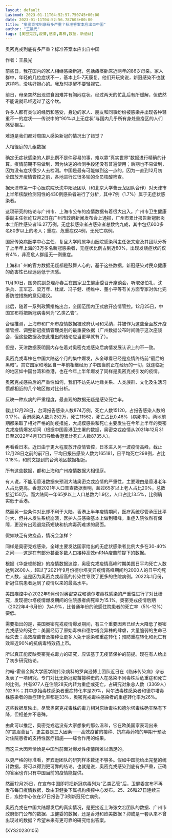 ```yaml
---
layout: default
Lastmod: 2023-01-11T04:52:57.750745+00:00
date: 2023-01-11T04:52:56.787603+00:00
title: "奥密克戎到底有多严重？标准答案本应出自中国"
author: "王晨光"
tags: [奥密克戎,疫情,感染,毒株,数据，新语丝]
---
```


奥密克戎到底有多严重？标准答案本应出自中国

作者：王晨光

前些日，我在国内的家人相继感染新冠，包括瘫痪卧床近两年的86岁母亲。家人群中，年轻的几位症状不一，基本上5-7天康复。他们开玩笑说，新冠感染不也就这样吗，没啥好担心的。我及时提醒不要轻视它。

前日，母亲突然出现进食困难并有胸闷症状。经过两天的忙乱后有所缓解，但依然不能说就已经迈过了这个坎。

许多人都有类似的经历和感受，身边的家人、朋友和同事纷纷被感染并出现各种轻重不一的症状——传说中的“90%以上无症状”与国内几乎所有身处重疫区的人们感受相左。

难道是我们都对周围人感染新冠的情况出了错觉？

大相径庭的几组数据

确定无症状感染的人群比例不是件容易的事，难以靠“真实世界”数据进行精确的计算。疫情前期不易做到，因为快速的检测手段还没有普遍使用；后期也不易做到，因为没有症状很少人去检测。中国是最有可能做到这一点的，因为一直到12月初全国放开疫情管控之前，各地进行过很多轮的全员核酸筛查。

据天津市第一中心医院院长沈中阳及团队（和北京大学曹云龙团队合作）对天津市上半年核酸检测阳性的430例感染者进行了分析，其中7例（1.7%）属于无症状感染者。

这项研究的结论与广州市、上海市公布的疫情数据有着很大出入。广州市卫生健康委副主任张屹12月2日在广州市政府新闻发布会上通报，广州市累计报告新冠肺炎本土阳性感染者16.27万例，无症状感染者占感染者总数约九成，其中包括600多名80岁以上的老人；重症、危重症仅4例，无死亡病例。

国家传染病医学中心主任、复旦大学附属华山医院感染科主任张文宏及其团队分析了上半年上海的3万多名新冠感染者，无症状比例占到近80%，出现发烧症状的仅有4%，非高危人群组无一例重症。

上海和广州的官方数据无疑都是鼓舞人心的，基于这些数据，新冠感染对民众健康的危害性已经远远低于流感。

11月30日，国务院副总理孙春兰在国家卫生健康委召开座谈会，听取张伯礼、沈洪兵、王军志、梁万年、杜斌、冯子健、杨维中、董小平等有关方面专家对优化完善防控措施的意见建议。

此后，随着一系列政策措施出台，全国范围内正式放开疫情管控。12月25日，中国宣布将把新冠病毒列为“乙类乙管”。

合理推测，上海市和广州市疫情数据被政府认可和采纳，并被作为这些全面放开疫情管控、调整新冠疫情管理类别的最重要依据（广州数据公布时间晚于这次座谈会，但这些数据及依此推出的结论应当更早就有了）。

但是，天津数据表明国内存在着对奥密克戎感染后病情发展认识上的不一致。

奥密克戎毒株在中国大陆这个月的集中爆发，从全球看已经是疫情终结前“最后的黑暗”。其它国家和地区自一年前相继经历了中国当前正在经历的一切，就连临近的地区如中国台湾和香港，也在今年上半年爆发了同样是奥密克戎引发的疫情。

奥密克戎感染后的严重性如何，我们不妨先从地缘关系、人类族群、文化及生活习惯都相近的几个地区做对比分析。

反映一种疾病的严重程度，最直观的数据无疑是感染死亡率。

截止12月28日，台湾报告感染人数874万例，死亡人数15120，占报告感染人数的0.17%。香港感染人数为252万，死亡11562，死亡占比0.46%（病死率）。两地前期都采取了相对严格的防疫措施，大规模感染和死亡主要发生在今年上半年的奥密克戎疫情爆发期间（根据中国香港卫生署的数据，奥密克戎疫情从2021年12月31日至2022年4月13日导致香港累计死亡人数8735人）。

再看看日本。近日由于更大程度放开疫情管控，日本进入另一波疫情高峰，截止12月28日之前的前7日，平均日报告感染人数为165181，日平均死亡298例，占比0.18%，和前文提到的台湾地区数据相近。

所有这些数据，都和上海和广州疫情数据大相径庭。

有人说，不能用香港数据来预测大陆奥密克戎疫情的严重性，主要理由是香港老年人占比更高。香港2021年人口普查数据表明，超过65岁以上老人占比20%，总数接近150万。而大陆同一年65岁以上人口总数为1.9亿，人口占比13.5%，比例确实低于香港。

然而另一些条件对比却不利于大陆。香港上半年疫情期间，医疗系统尽管承压比平时大，但并未发生系统崩溃，医护人员感染基本上做到错峰，重症入院依然有保障，更没有出现退烧药短缺和抗病毒药难求的局面。

假如缺乏有效疫苗，情况会怎样？

同样是奥密克戎感染，全球主要发达国家给出的无症状感染者比例大多在30-40%之间——这是在有部分甚至多数人口接种高效mRNA疫苗前提下的数据。

根据《华盛顿邮报》的疫情数据追踪，奥密克戎疫情高峰时期美国日平均死亡人数达到2600人，超过了2021年9月份德尔塔变异疫情高峰期间约2000人的日平均死亡人数，这是因为奥密克戎超高的传染性导致了更多的住院病例。2022年1月份，新冠住院患者达到了疫情以来的最高水平。

美国疾控中心2022年9月份对奥密克戎和德尔塔毒株感染的严重性进行了对比研究，发现德尔塔疫情爆发期间的住院患者病死率为15.1%。奥密克戎疫情后期（2022年4-6月份）为4.9%，比普通年份的流感住院患者的死亡率（5%-12%）要低。

需要指出的是，美国奥密克戎疫情爆发期间，有三个重要因素已经大大降低了奥密克戎感染的死亡：美国经历了原始毒株和德尔塔变异株的肆虐，大量脆弱的生命已经失去；高效疫苗普及接种让更多人免于感染和重症转化；预防重症转化和死亡有效率近90%的抗病毒特效药上市。

所以真正能反映奥密克戎毒力的研究，应该基于无疫苗保护的前提。现在有人给出了初步研究结论。

约翰-霍普金斯大学医学院传染病科的罗宾逊博士团队近日在《临床传染病》杂志发表了一项研究，专门对比无新冠疫苗接种史的人在感染不同毒株后危重症和死亡的比例。共有977人在住院28天内转为重症或死亡，占研究对象总人数（3369人）的29%；其中原始毒株感染者重症转化率是29%，阿尔法毒株感染者和德尔塔毒株感染者的重症转化率都是33%，奥密克戎毒株感染者的重症转化率为26%。

这些数据反映出，尽管奥密克戎毒株的毒力相对原始毒株和德尔塔毒株确实略有下降，但相差并不悬殊。

由此可以推定，奥密克戎远没有大家想象的那么温和，它在欧美国家表现出来的“慈眉善目”，更主要是三大因素——高效疫苗的接种、抗病毒药物的早期干预及对住院患者的支持性医疗措施——综合作用的结果。

而这三大因素恰恰是中国当前面对爆发性疫情所难以满足的。

以更严格的标准看，罗宾逊团队的研究样本数还不够多。假如中国能给出完整的统计数据，将可以得到更可靠的结论。也就是说，奥密克戎感染到底有多严重，正确的答案也许只有中国当前的疫情能提供。

然而12月25日，在宣布中国即将把新冠病毒列为“乙类乙管”后，卫健委宣布不再发布每日疫情数据，改由卫健委下属机构疾控中心发布。25、26和27日连续三日，疾控中心仅在27日报告了3例新冠死亡病例。

奥密克戎在中国大陆爆发后的真实情况，是更接近上海张文宏团队的数据、广州市政府部门公布的数据、卫健委的数据，还是香港和欧美数据？抑或是一套从来不曾出现过的数据？希望未来有更可靠的研究给出答案。

(XYS20230105)

